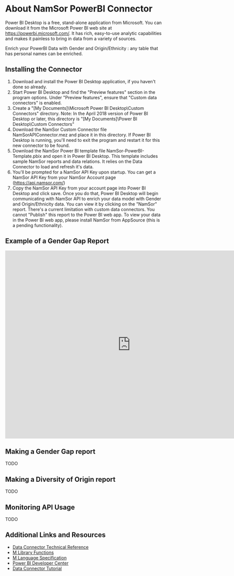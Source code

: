 # About NamSor PowerBI Connector
Power BI Desktop is a free, stand-alone application from Microsoft. You can download it from the Microsoft Power BI web site at https://powerbi.microsoft.com/. It has rich, easy-to-use analytic capabilities and makes it painless to bring in data from a variety of sources.

Enrich your PowerBI Data with Gender and Origin/Ethnicity : any table that has personal names can be enriched.

## Installing the Connector

1. Download and install the Power BI Desktop application, if you haven't done so already.
2. Start Power BI Desktop and find the "Preview features" section in the program options. Under "Preview features", ensure that "Custom data connectors" is enabled.
3. Create a "[My Documents]\Microsoft Power BI Desktop\Custom Connectors" directory. Note: In the April 2018 version of Power BI Desktop or later, this directory is "[My Documents]\Power BI Desktop\Custom Connectors"
4. Download the NamSor Custom Connector file NamSorAPIConnector.mez and place it in this directory. If Power BI Desktop is running, you'll need to exit the program and restart it for this new connector to be found.
5. Download the NamSor Power BI template file NamSor-PowerBI-Template.pbix and open it in Power BI Desktop. This template includes sample NamSor reports and data relations. It relies on the Data Connector to load and refresh it's data.
6. You'll be prompted for a NamSor API Key upon startup. You can get a NamSor API Key from your NamSor Account page (https://api.namsor.com/)
7. Copy the NamSor API Key from your account page into Power BI Desktop and click save. Once you do that, Power BI Desktop will begin communicating with NamSor API to enrich your data model with Gender and Origin/Ethnicity data. You can view it by clicking on the "NamSor" report.
There's a current limitation with custom data connectors. You cannot "Publish" this report to the Power BI web app. To view your data in the Power BI web app, please install NamSor from AppSource (this is a pending functionality).

## Example of a Gender Gap Report
<iframe width="800" height="600" src="https://app.powerbi.com/view?r=eyJrIjoiYzgxMjdmNTAtMjA2Zi00N2UwLWIwZGYtYzE1ZjFlODZhMjI1IiwidCI6ImYzN2YxMjc3LTJiZTEtNDdjZi1hNGJmLTQ0MjJiMWM4YTU0MiIsImMiOjl9" frameborder="0" allowFullScreen="true"></iframe>

## Making a Gender Gap report
TODO

## Making a Diversity of Origin report
TODO

## Monitoring API Usage
TODO

## Additional Links and Resources
* [Data Connector Technical Reference](https://github.com/Microsoft/DataConnectors)
* [M Library Functions](https://msdn.microsoft.com/library/mt253322.aspx)
* [M Language Specification](https://msdn.microsoft.com/library/mt807488.aspx)
* [Power BI Developer Center](https://powerbi.microsoft.com/developers/)
* [Data Connector Tutorial](https://github.com/Microsoft/DataConnectors/tree/master/samples/TripPin)
